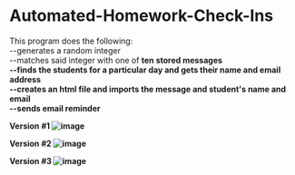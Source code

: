 # Automated-Homework-Check-Ins

This program does the following:
<br>
--generates a random integer
<br>
--matches said integer with one of <b>ten stored messages <b>
<br>
--finds the students for a particular day and gets their name and email address
<br>
--creates an html file and imports the message and student's name and email
<br>
--sends email reminder 

Version #1
![image](https://user-images.githubusercontent.com/78768412/220829397-4b12f851-0a10-4137-817e-8948d2fee397.png)

Version #2
![image](https://user-images.githubusercontent.com/78768412/220829441-c8d67722-4d4a-4064-814b-bf62b1814a0a.png)

Version #3
![image](https://user-images.githubusercontent.com/78768412/220829467-6655b63e-d4c3-4fa7-bcb7-f8ad2adbaa21.png)

